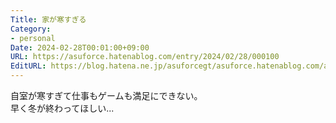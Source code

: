 ```yaml
---
Title: 家が寒すぎる
Category:
- personal
Date: 2024-02-28T00:01:00+09:00
URL: https://asuforce.hatenablog.com/entry/2024/02/28/000100
EditURL: https://blog.hatena.ne.jp/asuforcegt/asuforce.hatenablog.com/atom/entry/6801883189086654947
---
```


自室が寒すぎて仕事もゲームも満足にできない。  
早く冬が終わってほしい...
